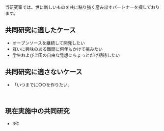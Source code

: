当研究室では、世に新しいものを共に粘り強く産み出すパートナーを探しております。
<h2>共同研究に適したケース</h2>
<ul>
 	<li>オープンソースを継続して開発したい</li>
 	<li>互いに興味のある難問に何年もかけて挑みたい</li>
 	<li>学生および上田の自由な発想にちょっとだけ期待したい</li>
</ul>
<h2>共同研究に適さないケース</h2>
<ul>
 	<li>「いつまでに○○を作りたい」</li>
</ul>
&nbsp;
<h2>現在実施中の共同研究</h2>
<ul>
 	<li>3件</li>
</ul>
&nbsp;
